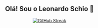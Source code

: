 <div align="center">
  
## Olá! Sou o Leonardo Schio 👋

<div align="center">

[![GitHub Streak](https://github-readme-streak-stats.herokuapp.com?user=Leonardo%20Schio&theme=github-dark-blue&hide_border=falso)](https://git.io/streak-stats)

</div>

